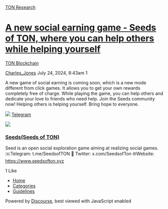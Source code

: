 [TON Research](/)

# [A new social earning game - Seeds of TON, where you can help others while helping yourself](/t/a-new-social-earning-game-seeds-of-ton-where-you-can-help-others-while-helping-yourself/29377)

[TON Blockchain](/c/ton-blockchain/17) 

    

[Charles\_Jones](https://tonresear.ch/u/Charles_Jones)  July 24, 2024, 8:43am  1

A new game of social earning is coming soon, which is a new mode different from click games. It allows you to get your own rewards completely free of charge. While playing the game, you can help others and dedicate your love to friends who need help. Join the Seeds community now! Helping others is helping yourself. Bring hope to everyone.

![](https://telegram.org/img/website_icon.svg?4) [Telegram](https://t.me/SeedsofTON)

![](https://tonresear.ch/uploads/default/original/2X/f/f226257e3cb311f0c516862c3cf85a3ecfe8ccbe.jpeg)

### [Seeds(Seeds of TON)](https://t.me/SeedsofTON)

Seed is an open social exploration game aiming at realizing social games. ✉️Telegram: t.me/SeedsofTON 📱 Twitter: x.com/SeedsofTon 🌐Website: https://www.seedsofton.xyz

  1 Like

*   [Home](/)
*   [Categories](/categories)
*   [Guidelines](/guidelines)

Powered by [Discourse](https://www.discourse.org), best viewed with JavaScript enabled
